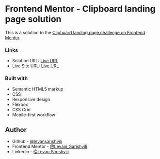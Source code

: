 # Frontend Mentor - Clipboard landing page solution

This is a solution to the [Clipboard landing page challenge on Frontend Mentor](https://www.frontendmentor.io/challenges/clipboard-landing-page-5cc9bccd6c4c91111378ecb9).

### Links

- Solution URL: [Live URL](https://github.com/levansarishvili/clipboard-landing-page)
- Live Site URL: [Live URL](https://levansarishvili.github.io/clipboard-landing-page/)

### Built with

- Semantic HTML5 markup
- CSS
- Responsive design
- Flexbox
- CSS Grid
- Mobile-first workflow

## Author

- Github - [@levansarishvili](https://github.com/levansarishvili)
- Frontend Mentor - [@Levani_Sarishvili](https://www.frontendmentor.io/profile/levansarishvili)
- Linkedin - [@Levan Sarishvili](https://www.linkedin.com/in/levan-sarishvili-b87245b1/)
